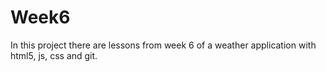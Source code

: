 # Week6
 In this project there are lessons from week 6 of a weather application with html5, js, css and git.
